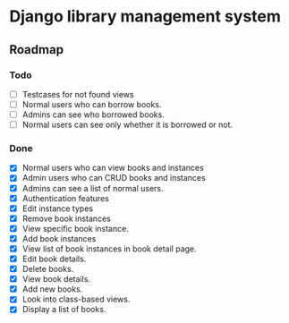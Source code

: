 # Django library management system

## Roadmap

### Todo
- [ ] Testcases for not found views
- [ ] Normal users who can borrow books.
- [ ] Admins can see who borrowed books.
- [ ] Normal users can see only whether it is borrowed or not.

### Done
- [X] Normal users who can view books and instances
- [X] Admin users who can CRUD books and instances
- [X] Admins can see a list of normal users.
- [X] Authentication features
- [X] Edit instance types
- [X] Remove book instances
- [X] View specific book instance.
- [X] Add book instances
- [X] View list of book instances in book detail page.
- [X] Edit book details.
- [X] Delete books.
- [X] View book details.
- [X] Add new books.
- [X] Look into class-based views.
- [X] Display a list of books.
